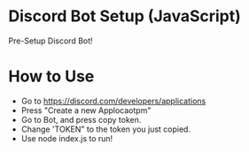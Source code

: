 # Discord Bot Setup (JavaScript)
Pre-Setup Discord Bot!

# How to Use
- Go to https://discord.com/developers/applications
- Press "Create a new Applocaotpm"
- Go to Bot, and press copy token.
- Change 'TOKEN" to the token you just copied.
- Use node index.js to run!
